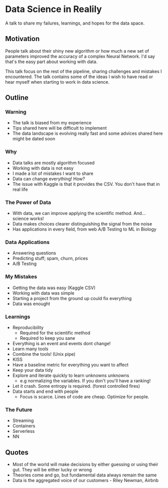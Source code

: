 # Data Science in Realily

A talk to share my failures, learnings, and hopes for the data space.

## Motivation

People talk about their shiny new algorithm or how much a new set of parameters improved the accuracy of a complex Neural Network.
I'd say that's the easy part about working with data.

This talk focus on the rest of the pipeline, sharing challenges and mistakes I encountered.
The talk contains some of the ideas I wish to have read or hear myself when starting to work in data science.

## Outline

### Warning

- The talk is biased from my experience
- Tips shared here will be difficult to implement
- The data landscape is evolving really fast and some advices shared here might be dated soon

### Why

- Data talks are mostly algorithm focused
- Working with data is not easy
- I made a lot of mistakes I want to share
- Data can change everything! How?
- The issue with Kaggle is that it provides the CSV. You don't have that in real life

### The Power of Data

- With data, we can improve applying the scientific method. And... science works!
- Data makes choices clearer distinguishing the signal from the noise
- Has applications in every field, from web A/B Testing to ML in Biology

### Data Applications

- Answering questions
- Predicting stuff; spam, churn, prices
- A/B Testing

### My Mistakes

- Getting the data was easy (Kaggle CSV)
- Working with data was simple
- Starting a project from the ground up could fix everything
- Data was enought

### Learnings

- Reproducibility
  - Required for the scientific method
  - Required to keep you sane
- Everything is an event and events dont change!
- Learn many tools
- Combine the tools! (Unix pipe)
- KISS
- Have a baseline metric for everything you want to affect
- Keep your data tidy
- Explore and iterate quickly to learn unknowns unknowns
  - e.g normalizing the variables. If you don't you'll have a ranking!
- Let it crash. Some entropy is required. (forest controlled fires)
- Data starts and end with people
  - Focus is scarce. Lines of code are cheap. Optimize for people.

### The Future

- Streaming
- Containers
- Serverless
- NN

## Quotes

- Most of the world will make decisions by either guessing or using their gut. They will be either lucky or wrong
- Theories come and go, but fundamental data always remain the same
- Data is the aggregated voice of our customers - Riley Newman, Airbnb
